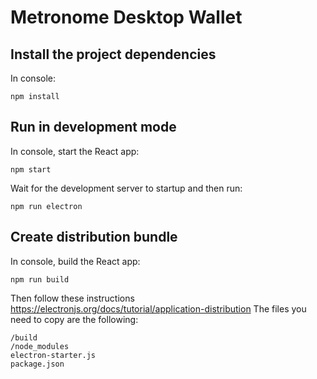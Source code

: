 # Metronome Desktop Wallet

## Install the project dependencies

In console:

```
npm install
```

## Run in development mode

In console, start the React app:

```
npm start
```

Wait for the development server to startup and then run:

```
npm run electron
```

## Create distribution bundle

In console, build the React app:

```
npm run build
```

Then follow these instructions https://electronjs.org/docs/tutorial/application-distribution
The files you need to copy are the following:

```
/build
/node_modules
electron-starter.js
package.json
```
